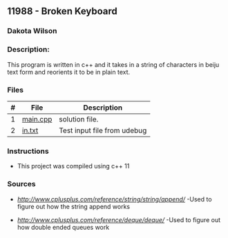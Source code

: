 ## 11988 - Broken Keyboard
### Dakota Wilson 
### Description:

This program is written in c++ and it takes in a string of characters in beiju text form and reorients it to be in plain text. 

### Files

|   #   | File                       | Description                                                |
| :---: | -------------------------- | ---------------------------------------------------------- |
|   1   | [main.cpp](./main.cpp)     | solution file.                                             |
|   2   | [in.txt](./in.txt)         | Test input file from udebug                                |

### Instructions

- This project was compiled using c++ 11

### Sources

- *http://www.cplusplus.com/reference/string/string/append/*
    -Used to figure out how the string append works

- *http://www.cplusplus.com/reference/deque/deque/*
    -Used to figure out how double ended queues work
